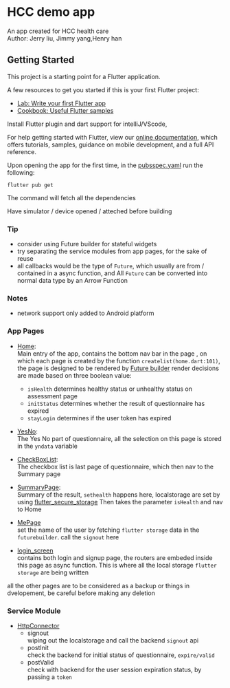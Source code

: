 # HCC demo app

An  app created for HCC health care 
<br>Author: Jerry liu, Jimmy yang,Henry han

## Getting Started

This project is a starting point for a Flutter application.

A few resources to get you started if this is your first Flutter project:

- [Lab: Write your first Flutter app](https://flutter.dev/docs/get-started/codelab)
- [Cookbook: Useful Flutter samples](https://flutter.dev/docs/cookbook)

Install Flutter plugin and dart support for intelliJ/VScode, 

For help getting started with Flutter, view our
[online documentation](https://flutter.dev/docs), which offers tutorials,
samples, guidance on mobile development, and a full API reference.

Upon opening the app for the first time, in the [pubsspec.yaml](/Users/jerryliu/demo/pubspec.yaml)
run the following:  
~~~ 
flutter pub get
~~~
The command will fetch all the dependencies

Have simulator / device opened / atteched before building

### Tip
- consider using Future builder for stateful widgets
- try separating the service modules from app pages, for the sake of reuse
- all callbacks would be the type of ``Future``, which usually are from / contained in a async function, and All ``Future``
can be converted into normal data type by an Arrow Function

### Notes
- network support only added to Android platform

### App Pages
- [Home](/Users/jerryliu/demo/lib/home.dart): 
<br>Main entry of the app, contains the bottom nav bar in the page , on which each page is created by the function
 ``createlist(home.dart:101)``, the page is designed to be rendered by [Future builder](https://api.flutter.dev/flutter/widgets/FutureBuilder-class.html)
 render decisions are made based on three boolean value:
    - ``isHealth`` determines healthy status or unhealthy status on assessment page
    - ``initStatus`` determines whether the result of questionnaire has expired
    - ``stayLogin`` determines if the user token has expired
 - [YesNo](/Users/jerryliu/demo/lib/YesNo.dart): 
 <br>The Yes No part of questionnaire, all the selection on this page is stored in the ``yndata`` variable
 
 
 - [CheckBoxList](/Users/jerryliu/demo/lib/CheckboxList.dart): 
 <br>The checkbox list is last page of questionnaire, which then nav to the Summary page
 
 - [SummaryPage](/Users/jerryliu/demo/lib/Summary.dart):
 <br>Summary of the result, ``sethealth`` happens here, localstorage are set by using [ flutter_secure_storage](https://pub.dev/packages/flutter_secure_storage)
 Then takes the parameter ``isHealth`` and nav to Home
 
 - [MePage](/Users/jerryliu/demo/lib/MePage.dart)
 <br> set the name of the user by fetching ``flutter storage`` data in the ``futurebuilder``. call the ``signout`` here
 
 - [login_screen](/Users/jerryliu/demo/lib/login_screen.dart)
<br> contains both login and signup page, the routers are embeded inside this page as async function. This is where all the
local storage ``flutter storage`` are being written

all the other pages are to be considered as a backup or things in dvelopement, be careful before making any deletion


### Service Module
- [HttpConnector](/Users/jerryliu/demo/lib/modules/httpconnector.dart)
    - signout <br> wiping out the localstorage and call the backend ``signout`` api 
    - postInit <br> check the backend for initial status of questionnaire, ``expire/valid``
    - postValid <br> check with backend for the user session expiration status, by passing a ``token``